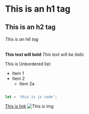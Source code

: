 # This is an h1 tag
## This is an h2 tag
###### This is an h6 tag

**This text will bold**
*This text will be italic*

This is Unbordered list:
* Item 1
* Item 2
    * Item 2a

```javascript

let = 'this is js code';

```

[This is link](https://git.com)
![This is img]()

